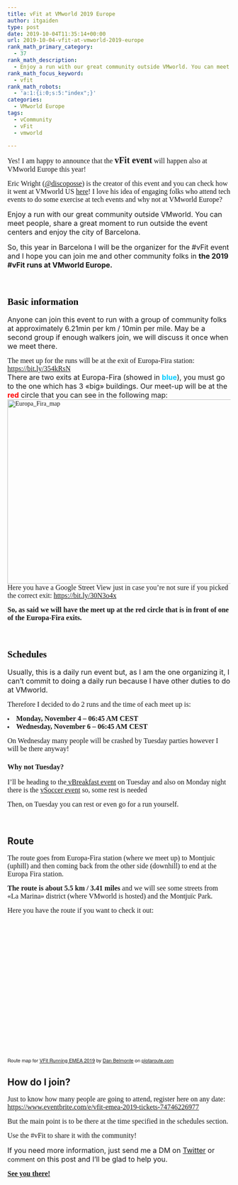 ```yaml
---
title: vFit at VMworld 2019 Europe
author: itgaiden
type: post
date: 2019-10-04T11:35:14+00:00
url: 2019-10-04-vfit-at-vmworld-2019-europe
rank_math_primary_category:
  - 37
rank_math_description:
  - Enjoy a run with our great community outside VMworld. You can meet people, share a great moment to run outside the event centers and enjoy the city of Barcelona.
rank_math_focus_keyword:
  - vfit
rank_math_robots:
  - 'a:1:{i:0;s:5:"index";}'
categories:
  - VMworld Europe
tags:
  - vCommunity
  - vFit
  - vmworld

---
```

<span style="font-size: 16px; font-family: Nunito;">Yes! I am happy to announce that the <span style="font-size: 20px;"><strong>vFit event</strong></span> will happen also at VMworld Europe this year!</span>

<span style="font-size: 16px; font-family: Nunito;">Eric Wright (<a href="https://twitter.com/discoposse">@discoposse</a>) is the creator of this event and you can check how it went at VMworld US <a href="https://discoposse.com/vfit/">here</a>! I love his idea of engaging folks who attend tech events to do some exercise at tech events and why not at VMworld Europe? </span>

<span><span style="font-size: 16px;">Enjoy a run with our great community outside VMworld. You can meet people, share a great moment to run outside the event </span><span style="font-size: 16px;">centers</span><span style="font-size: 16px;"> and enjoy the city of Barcelona.</span></span>

<span><span style="font-size: 16px;">So, this year in Barcelona I will be the organizer for the #vFit event and I hope you can join me and other community folks in </span><span style="font-size: 16px;"><strong>the 2019 #vFit runs at VMworld Europe. </strong></span></span>

&nbsp;

## <span style="color: #000000; font-family: Nunito;"><strong>Basic information</strong></span>

<span><span style="font-size: 16px;">Anyone can join </span><span style="font-size: 16px;">this event to run with a group of community folks at approximately 6.21min per km / 10min per mile. M</span><span style="font-size: 16px;">ay be a second group if enough walkers join, we will discuss it once when we meet there.</span></span>

<span style="font-size: 16px; font-family: Nunito;">The meet up for the runs will be at the exit of Europa-Fira station: <a href="https://www.google.com/maps/dir/41.3566792,2.1259522//@41.3566807,2.1259254,113m/data=!3m1!1e3!4m2!4m1!3e2">https://bit.ly/354kRsN</a></span>  
<span style="font-size: 16px;"><span>There are two exits at Europa-Fira (showed in <span style="color: #00ccff;"><strong>blue</strong></span>), you must go to the one which has 3 «big» buildings. Our meet-up will be at the <span style="color: #ff0000;"><strong>red</strong></span> circle that you can see in the following map:</span> </span>  
<span style="font-family: DidactGothic;"><img loading="lazy" class="alignnone wp-image-1084 size-medium_large" src="/wp-content/uploads/2019/10/Europa_Fira_vFit-768x486.png" alt="Europa_Fira_map" width="656" height="415" srcset="/wp-content/uploads/2019/10/Europa_Fira_vFit-768x486.png 768w, /wp-content/uploads/2019/10/Europa_Fira_vFit-300x190.png 300w, /wp-content/uploads/2019/10/Europa_Fira_vFit-1024x648.png 1024w, /wp-content/uploads/2019/10/Europa_Fira_vFit-1536x972.png 1536w, /wp-content/uploads/2019/10/Europa_Fira_vFit-1568x992.png 1568w, /wp-content/uploads/2019/10/Europa_Fira_vFit.png 1907w" sizes="(max-width: 656px) 100vw, 656px" /></span>  
<span style="font-size: 16px; font-family: Nunito;">Here you have a Google Street View just in case you&#8217;re not sure if you picked the correct exit: <a href="https://bit.ly/30N3o4x">https://bit.ly/30N3o4x</a></span>

<span style="font-size: 16px; font-family: Nunito;"><strong>So, as said we will have the meet up at the red circle that is in front of one of the Europa-Fira exits.</strong></span>

&nbsp;

## <span style="color: #000000; font-family: Nunito;"><strong>Schedules</strong></span>

<span><span style="font-size: 16px;">Usually, this is a daily run event but, as I am the one organizing it, I can&#8217;t commit to doing a daily run because I have other duties to do at VMworld.</span></span>

<span style="font-size: 16px; font-family: Nunito;">Therefore I decided to do 2 runs and the time of each meet up is:</span>

<li style="font-family: Calibri; font-size: 11pt;">
  <span style="font-size: 16px; font-family: Nunito;"><strong>Monday, November 4 &#8211; 06:45 AM CEST</strong></span>
</li>
<li style="font-family: Calibri; font-size: 11pt;">
  <span style="font-size: 16px; font-family: Nunito;"><strong>Wednesday, November 6 &#8211; 06:45 AM CEST</strong></span>
</li>

<span style="font-size: 16px; font-family: Nunito;">On Wednesday many people will be crashed by Tuesday parties however I will be there anyway!</span>

### <span style="font-size: 16px; font-family: Nunito;"><strong>Why not Tuesday?</strong></span>

<span style="font-size: 16px; font-family: Nunito;">I&#8217;ll be heading to the<a href="http://www.vbrain.info/2019/09/16/vmworld-emea-2019-vbreakfast-2019-edition/"> vBreakfast event</a> on Tuesday and also on Monday night there is the <a href="https://twitter.com/J_Kolkes/status/1178382902909964288">vSoccer event</a> so, some rest is needed 🙂</span>

<span style="font-family: Nunito; font-size: 16px;">Then, on Tuesday you can rest or even go for a run yourself.</span>

&nbsp;

## <span style=""><strong>Route</strong></span>

<span style="font-family: Nunito; font-size: 16px;">The route goes from Europa-Fira station (where we meet up) to Montjuic (uphill) and then coming back from the other side (downhill) to end at the Europa Fira station.</span>

<span style="font-size: 16px; font-family: Nunito;"><strong>The route is about 5.5 km / 3.41 miles</strong> and we will see some streets from «La Marina» district (where VMworld is hosted) and the Montjuïc Park.</span>

<span style="font-size: 16px; font-family: Nunito;">Here you have the route if you want to check it out:</span>

<div style="overflow: hidden; position: relative;">
  <div style="position: relative; width: 100%; padding-top: 56.25%; overflow: visible;">
  </div>
  
  <p>
  </p>
</div>

<p style="margin-top: 8px; font-family: HelveticaNeue,Helvetica,arial; font-size: 11px;">
  <span>Route map for <a title="View this route map on plotaroute.com" href="https://www.plotaroute.com/route/941196?units=km" target="_blank" rel="noopener noreferrer">VFit Running EMEA 2019</a> by <a title="View this person's profile on plotaroute.com" href="https://www.plotaroute.com/userprofile/262868" target="_blank" rel="noopener noreferrer">Dan Belmonte</a> on <a title="plotaroute.com - free route planner for walking, running, cycling and more" href="https://www.plotaroute.com" target="_blank" rel="noopener noreferrer">plotaroute.com</a></span>
</p>

## <span style=""><strong>How do I join?</strong></span>

<p class="e5881-10 x-text">
  <span style="font-size: 16px; font-family: Nunito;">Just to know how many people are going to attend, register here on any date: <a href="https://www.eventbrite.com/e/vfit-emea-2019-tickets-74746226977">https://www.eventbrite.com/e/vfit-emea-2019-tickets-74746226977</a></span>
</p>

<span style="font-family: Nunito; font-size: 16px;">But the main point is to be there at the time specified in the schedules section.</span>

<span style="font-size: 16px; font-family: Nunito;">Use the #vFit to share it with the community!<br /> </span>

<span><span style="font-size: 16px;">If you need more information, just send me a DM on <a href="https://twitter.com/DanGaiden">Twitter</a> or </span>comment<span style="font-size: 16px;"> on this post and I&#8217;ll be glad to help you.</span></span>

<span style="text-decoration: underline; font-size: 16px; font-family: Nunito;"><strong>See you there!</strong></span>